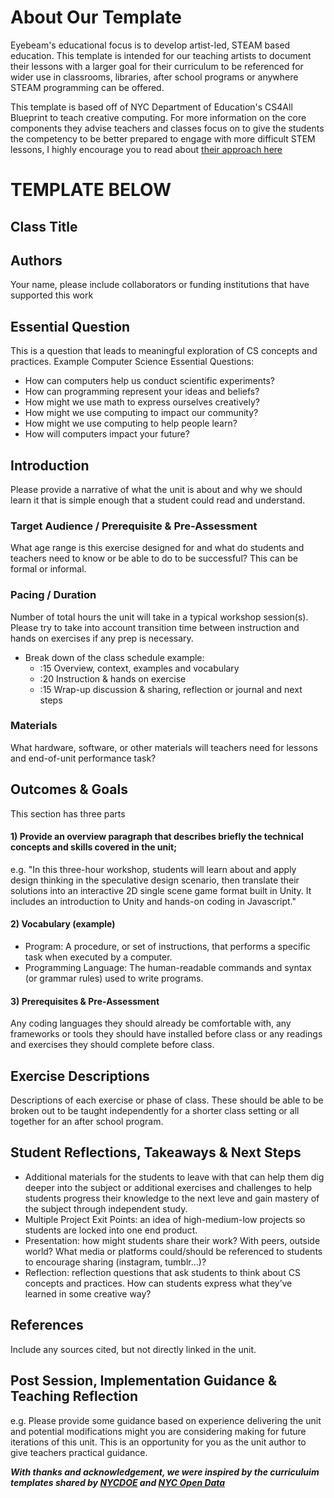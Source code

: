 # About Our Template

Eyebeam's educational focus is to develop artist-led, STEAM based education. This template is intended for our teaching artists to document their lessons with a larger goal for their curriculum to be referenced for wider use in classrooms, libraries, after school programs or anywhere STEAM programming can be offered. 

This template is based off of NYC Department of Education's CS4All Blueprint to teach creative computing. For more information on the core components they advise teachers and classes focus on to give the students the competency to be better prepared to engage with more difficult STEM lessons, I highly encourage you to read about [their approach here](https://blueprint.cs4all.nyc/what-is-cs/)

# TEMPLATE BELOW

## Class Title

## Authors
Your name, please include collaborators or funding institutions that have supported this work

## Essential Question
This is a question that leads to meaningful exploration of CS concepts and practices. Example Computer Science Essential Questions:
- How can computers help us conduct scientific experiments?
- How can programming represent your ideas and beliefs?
- How might we use math to express ourselves creatively?
- How might we use computing to impact our community?
- How might we use computing to help people learn?
- How will computers impact your future?

## Introduction
Please provide a narrative of what the unit is about and why we should learn it that is simple enough that a student could read and understand.

### Target Audience / Prerequisite & Pre-Assessment
What age range is this exercise designed for and what do students and teachers need to know or be able to do to be successful? This can be formal or informal. 

### Pacing / Duration
Number of total hours the unit will take in a typical workshop session(s). Please try to take into account transition time between instruction and hands on exercises if any prep is necessary.

- Break down of the class schedule example: 
  - :15 Overview, context, examples and vocabulary 
  - :20 Instruction & hands on exercise 
  - :15 Wrap-up discussion & sharing, reflection or journal and next steps

### Materials
What hardware, software, or other materials will teachers need for lessons and end-of-unit performance task?

## Outcomes & Goals
This section has three parts

#### 1) Provide an overview paragraph that describes briefly the technical concepts and skills covered in the unit;
   e.g. "In this three-hour workshop, students will learn about and apply design thinking in the speculative design scenario, then translate their solutions into an interactive 2D single scene game format built in Unity. It includes an introduction to Unity and hands-on coding in Javascript."

#### 2) Vocabulary (example)
* Program: A procedure, or set of instructions, that performs a specific task when executed by a computer. 
* Programming Language: The human-readable commands and syntax (or grammar rules) used to write programs. 
      
#### 3) Prerequisites & Pre-Assessment 
Any coding languages they should already be comfortable with, any frameworks or tools they should have installed before class or any readings and exercises they should complete before class.

## Exercise Descriptions
Descriptions of each exercise or phase of class. These should be able to be broken out to be taught independently for a shorter class setting or all together for an after school program.

## Student Reflections, Takeaways & Next Steps
- Additional materials for the students to leave with that can help them dig deeper into the subject or additional exercises and challenges to help students progress their knowledge to the next leve and gain mastery of the subject through independent study.
- Multiple Project Exit Points: an idea of high-medium-low projects so students are locked into one end product.
- Presentation: how might students share their work? With peers, outside world? What media or platforms could/should be referenced to students to encourage sharing (instagram, tumblr...)? 
- Reflection: reflection questions that ask students to think about CS concepts and practices. How can students express what they’ve learned in some creative way?

## References
Include any sources cited, but not directly linked in the unit.

## Post Session, Implementation Guidance &  Teaching Reflection
e.g. Please provide some guidance based on experience delivering the unit and potential modifications might you are considering making for future iterations of this unit. This is an opportunity for you as the unit author to give teachers practical guidance.

***With thanks and acknowledgement, we were inspired by the curriculuim templates shared by [NYCDOE](http://blueprint.cs4all.nyc/units/40/) and [NYC Open Data](https://github.com/datapolitan/Data_Analytics_Classes/blob/gh-pages/Excel_Tools_Summarizing_Data.md)***
